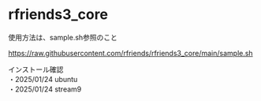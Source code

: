 # rfriends3_core
使用方法は、sample.sh参照のこと

https://raw.githubusercontent.com/rfriends/rfriends3_core/main/sample.sh

インストール確認  
・2025/01/24 ubuntu  
・2025/01/24 stream9  
